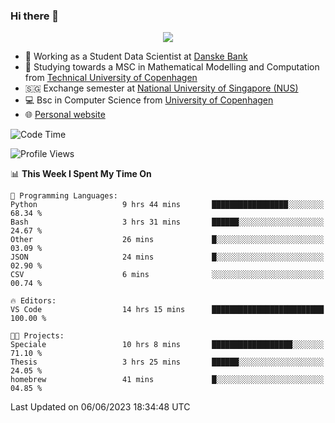 ### Hi there 👋

<p align="center">
  <img src="https://media4.giphy.com/media/3ohzdKy5Z8TChSDuiA/giphy.gif?cid=ecf05e47r69cojk56gup9q8mep9liy48s94dn2uxsfh6fv39&rid=giphy.gif&ct=g" />
</p>

* 🏦 Working as a Student Data Scientist at [Danske Bank](https://danskebank.dk)
* 🧮 Studying towards a MSC in Mathematical Modelling and Computation from [Technical University of Copenhagen](https://www.dtu.dk)
* 🇸🇬 Exchange semester at [National University of Singapore (NUS)](https://www.nus.edu.sg)
* 💻 Bsc in Computer Science from [University of Copenhagen](https://www.ku.dk/english/)
* 🌐 [Personal website](https://fiskehandleren.github.io/carl-website/) 

<!--START_SECTION:waka-->
![Code Time](http://img.shields.io/badge/Code%20Time-343%20hrs%2057%20mins-blue)

![Profile Views](http://img.shields.io/badge/Profile%20Views-0-blue)

📊 **This Week I Spent My Time On** 

```text
💬 Programming Languages: 
Python                   9 hrs 44 mins       █████████████████░░░░░░░░   68.34 % 
Bash                     3 hrs 31 mins       ██████░░░░░░░░░░░░░░░░░░░   24.67 % 
Other                    26 mins             █░░░░░░░░░░░░░░░░░░░░░░░░   03.09 % 
JSON                     24 mins             █░░░░░░░░░░░░░░░░░░░░░░░░   02.90 % 
CSV                      6 mins              ░░░░░░░░░░░░░░░░░░░░░░░░░   00.74 % 

🔥 Editors: 
VS Code                  14 hrs 15 mins      █████████████████████████   100.00 % 

🐱‍💻 Projects: 
Speciale                 10 hrs 8 mins       ██████████████████░░░░░░░   71.10 % 
Thesis                   3 hrs 25 mins       ██████░░░░░░░░░░░░░░░░░░░   24.05 % 
homebrew                 41 mins             █░░░░░░░░░░░░░░░░░░░░░░░░   04.85 % 
```


 Last Updated on 06/06/2023 18:34:48 UTC
<!--END_SECTION:waka-->
